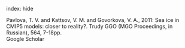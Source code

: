 index: hide

<div class="Citation">

  <div class="Citation-body">
    <div class="Citation-text">Pavlova, T. V. and Kattsov, V. M. and Govorkova, V. A., 2011: Sea ice in CMIP5 models: closer to reality?. <span class="Article-journal">Trudy GGO (MGO Proceedings, in Russian), </span><span class="Article-volume">564, </span>7-18pp.</div>
    <div class="Citation-links">
      <div class="CitationLink" data-href="https://scholar.google.com/scholar?q=Sea+ice+in+CMIP5+models%3A+closer+to+reality%3F">
        <div class="CitationLink-icon CitationLink-Scholar"></div>
        <div class="CitationLink-text">Google Scholar</div>
      </div>
    </div>
  </div>
</div>


<div class="Citation-copy">

</div>